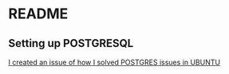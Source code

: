 # README

## Setting up POSTGRESQL

[I created an issue of how I solved POSTGRES issues in UBUNTU](https://github.com/ParamagicDev/odin-facebook/issues/1)
